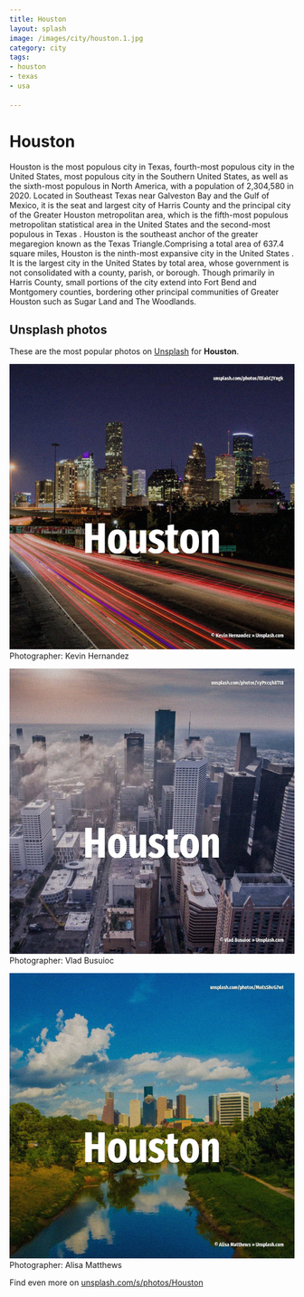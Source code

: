 ```yaml
---
title: Houston
layout: splash
image: /images/city/houston.1.jpg
category: city
tags:
- houston
- texas
- usa

---
```

# Houston

Houston  is the most populous city in  Texas, fourth-most populous city in the United States, most 
populous city in the Southern United States, as well as the sixth-most populous in North America, 
with a population of 2,304,580 in 2020.
Located in Southeast Texas near Galveston Bay and the Gulf of Mexico, it is the seat and largest 
city of Harris County and the principal city of the Greater Houston metropolitan area, which is the 
fifth-most populous metropolitan statistical area in the United States and the second-most populous 
in Texas .
Houston is the southeast anchor of the greater megaregion known as the Texas Triangle.Comprising a 
total area of 637.4 square miles, Houston is the ninth-most expansive city in the United States .
It is the largest city in the United States by total area, whose government is not consolidated 
with a county, parish, or borough.
Though primarily in Harris County, small portions of the city extend into Fort Bend and Montgomery 
counties, bordering other principal communities of Greater Houston such as Sugar Land and The 
Woodlands.

 
## Unsplash photos
These are the most popular photos on [Unsplash](https://unsplash.com) for **Houston**.
 
![Houston](/images/city/houston.1.jpg)
Photographer:  Kevin Hernandez
 
![Houston](/images/city/houston.2.jpg)
Photographer:  Vlad Busuioc
 
![Houston](/images/city/houston.3.jpg)
Photographer:  Alisa Matthews
 
Find even more on [unsplash.com/s/photos/Houston](https://unsplash.com/s/photos/Houston)
 
